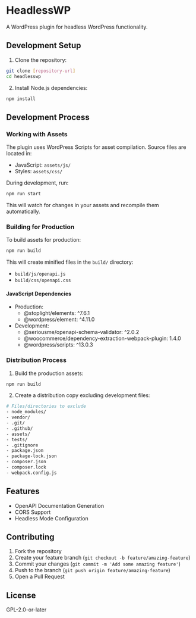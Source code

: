 # HeadlessWP

A WordPress plugin for headless WordPress functionality.

## Development Setup

1. Clone the repository:

```bash
git clone [repository-url]
cd headlesswp
```

2. Install Node.js dependencies:

```bash
npm install
```

## Development Process

### Working with Assets

The plugin uses WordPress Scripts for asset compilation. Source files are located in:

- JavaScript: `assets/js/`
- Styles: `assets/css/`

During development, run:

```bash
npm run start
```

This will watch for changes in your assets and recompile them automatically.

### Building for Production

To build assets for production:

```bash
npm run build
```

This will create minified files in the `build/` directory:

- `build/js/openapi.js`
- `build/css/openapi.css`

#### JavaScript Dependencies

- Production:
  - @stoplight/elements: ^7.6.1
  - @wordpress/element: ^4.11.0
- Development:
  - @seriousme/openapi-schema-validator: ^2.0.2
  - @woocommerce/dependency-extraction-webpack-plugin: 1.4.0
  - @wordpress/scripts: ^13.0.3

### Distribution Process

1. Build the production assets:

```bash
npm run build
```

2. Create a distribution copy excluding development files:

```bash
# Files/directories to exclude
- node_modules/
- vendor/
- .git/
- .github/
- assets/
- tests/
- .gitignore
- package.json
- package-lock.json
- composer.json
- composer.lock
- webpack.config.js
```

## Features

- OpenAPI Documentation Generation
- CORS Support
- Headless Mode Configuration

## Contributing

1. Fork the repository
2. Create your feature branch (`git checkout -b feature/amazing-feature`)
3. Commit your changes (`git commit -m 'Add some amazing feature'`)
4. Push to the branch (`git push origin feature/amazing-feature`)
5. Open a Pull Request

## License

GPL-2.0-or-later
